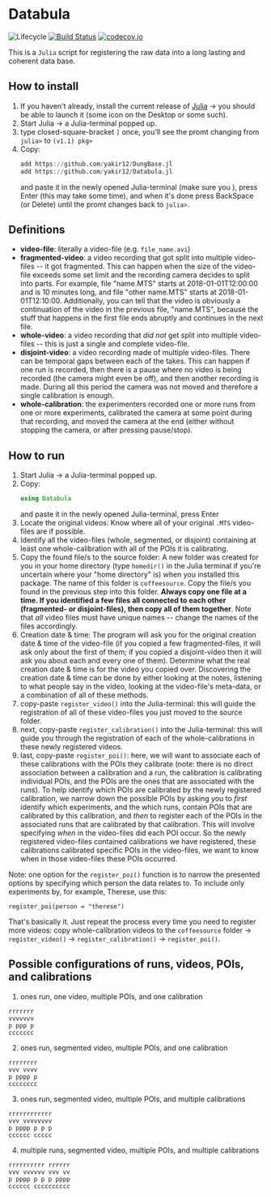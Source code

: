 # Databula

![Lifecycle](https://img.shields.io/badge/lifecycle-experimental-orange.svg)<!--
![Lifecycle](https://img.shields.io/badge/lifecycle-maturing-blue.svg)
![Lifecycle](https://img.shields.io/badge/lifecycle-stable-green.svg)
![Lifecycle](https://img.shields.io/badge/lifecycle-retired-orange.svg)
![Lifecycle](https://img.shields.io/badge/lifecycle-archived-red.svg)
![Lifecycle](https://img.shields.io/badge/lifecycle-dormant-blue.svg) -->
[![Build Status](https://travis-ci.org/yakir12/Databula.jl.svg?branch=master)](https://travis-ci.org/yakir12/Databula.jl)
[![codecov.io](http://codecov.io/github/yakir12/Databula.jl/coverage.svg?branch=master)](http://codecov.io/github/yakir12/Databula.jl?branch=master)

This is a `Julia` script for registering the raw data into a long lasting and coherent data base. 

## How to install
1. If you haven't already, install the current release of [Julia](https://julialang.org/downloads/) -> you should be able to launch it (some icon on the Desktop or some such).
2. Start Julia -> a Julia-terminal popped up.
3. type closed-square-bracket `]` once, you'll see the promt changing from `julia>` to `(v1.1) pkg>`
3. Copy: 
   ```julia
   add https://github.com/yakir12/DungBase.jl
   add https://github.com/yakir12/Databula.jl
   ```
   and paste it in the newly opened Julia-terminal (make sure you ), press Enter (this may take some time), and when it's done press BackSpace (or Delete) until the promt changes back to `julia>`.

## Definitions
- **video-file**: literally a video-file (e.g. `file_name.avi`)
- **fragmented-video**: a video recording that got split into multiple video-files -- it got fragmented. This can happen when the size of the video-file exceeds some set limit and the recording camera decides to split into parts. For example, file "name.MTS" starts at 2018-01-01T12:00:00 and is 10 minutes long, and file "other name.MTS" starts at 2018-01-01T12:10:00. Additionally, you can tell that the video is obviously a continuation of the video in the previous file, "name.MTS", because the stuff that happens in the first file ends abruptly and continues in the next file.
- **whole-video**: a video recording that *did not* get split into multiple video-files -- this is just a single and complete video-file.
- **disjoint-video**: a video recording made of multiple video-files. There can be temporal gaps between each of the takes. This can happen if one run is recorded, then there is a pause where no video is being recorded (the camera might even be off), and then another recording is made. During all this period the camera was not moved and therefore a single calibration is enough. 
- **whole-calibration**: the experimenters recorded one or more runs from one or more experiments, calibrated the camera at some point during that recording, and moved the camera at the end (either without stopping the camera, or after pressing pause/stop). 

## How to run
1. Start Julia -> a Julia-terminal popped up.
2. Copy: 
   ```julia
   using Databula
   ```
   and paste it in the newly opened Julia-terminal, press Enter
3. Locate the original videos: Know where all of your original `.MTS` video-files are if possible.
4. Identify all the video-files (whole, segmented, or disjoint) containing at least one whole-calibration with all of the POIs it is calibrating.
5. Copy the found file/s to the source folder: A new folder was created for you in your home directory (type `homedir()` in the Julia terminal if you're uncertain where your "home directory" is) when you installed this package. The name of this folder is `coffeesource`. Copy the file/s you found in the previous step into this folder. **Always copy one file at a time. If you identified a few files all connected to each other (fragmented- or disjoint-files), then copy all of them together**. Note that *all* video files must have unique names -- change the names of the files accordingly. 
8. Creation date & time: The program will ask you for the original creation date & time of the video-file (if you copied a few fragmented-files, it will ask only about the first of them; if you copied a disjoint-video then it will ask you about each and every one of them). Determine what the real creation date & time is for the video you copied over. Discovering the creation date & time can be done by either looking at the notes, listening to what people say in the video, looking at the video-file's meta-data, or a combination of all of these methods. 
9. copy-paste `register_video()` into the Julia-terminal: this will guide the registration of all of these video-files you just moved to the source folder.
10. next, copy-paste `register_calibration()` into the Julia-terminal: this will guide you through the registration of each of the whole-calibrations in these newly registered videos.
20. last, copy-paste `register_poi()`: here, we will want to associate each of these calibrations with the POIs they calibrate (note: there is no direct association between a calibration and a run, the calibration is calibrating individual POIs, and the POIs are the ones that are associated with the runs). To help identify which POIs are calibrated by the newly registered calibration, we narrow down the possible POIs by asking you to *first* identify which experiments, and the which runs, contain POIs that are calibrated by this calibration, and *then* to register each of the POIs in the associated runs that are calibrated by that calibration. This will involve specifying *when* in the video-files did each POI occur. So the newly registered video-files contained calibrations we have registered, these calibrations calibrated specific POIs in the video-files, we want to know when in those video-files these POIs occurred.

Note: one option for the `register_poi()` function is to narrow the presented options by specifying which person the data relates to. To include only experiments by, for example, Therese, use this:
```
register_poi(person = "therese")
```


That's basically it. Just repeat the process every time you need to register more videos: copy whole-calibration videos to the `coffeesource` folder → `register_video()` → `register_calibration()` → `register_poi()`.




## Possible configurations of runs, videos, POIs, and calibrations
1. ones run, one video, multiple POIs, and one calibration
```
rrrrrrr 
vvvvvvv 
p ppp p 
ccccccc 
```

2. ones run, segmented video, multiple POIs, and one calibration
```
rrrrrrrr
vvv vvvv
p pppp p
cccccccc
```

3. ones run, segmented video, multiple POIs, and multiple calibrations
```
rrrrrrrrrrrr
vvv vvvvvvvv
p pppp p p p
cccccc ccccc
```

4. multiple runs, segmented video, multiple POIs, and multiple calibrations
```
rrrrrrrrrr rrrrrr
vvv vvvvvv vvv vv
p pppp p p p pppp
cccccc cccccccccc
```
